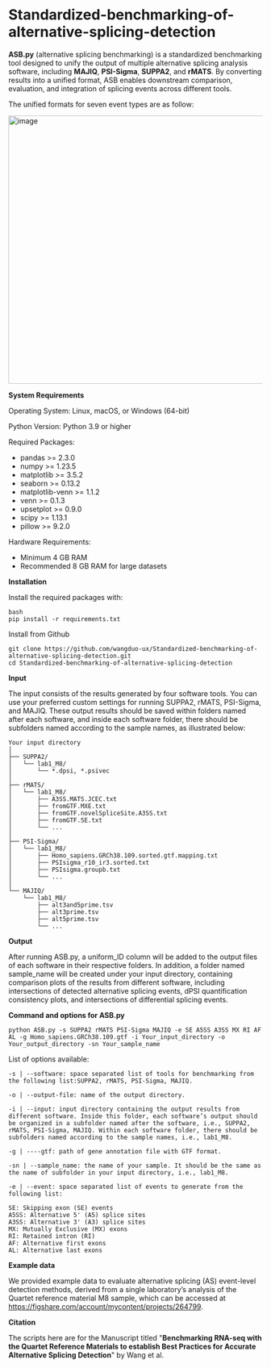 # Standardized-benchmarking-of-alternative-splicing-detection

**ASB.py** (alternative splicing benchmarking) is a standardized benchmarking tool designed to unify the output of multiple alternative splicing analysis software, including **MAJIQ**, **PSI-Sigma**, **SUPPA2**, and **rMATS**. By converting results into a unified format, ASB enables downstream comparison, evaluation, and integration of splicing events across different tools.

The unified formats for seven event types are as follow:

<img width="865" height="532" alt="image" src="https://github.com/user-attachments/assets/9d7ad677-f0f2-43e2-8b92-b7dde4d4cafb" />

**System Requirements**

Operating System: Linux, macOS, or Windows (64-bit)

Python Version: Python 3.9 or higher

Required Packages:
  - pandas >= 2.3.0
  - numpy >= 1.23.5
  - matplotlib >= 3.5.2
  - seaborn >= 0.13.2
  - matplotlib-venn >= 1.1.2
  - venn >= 0.1.3
  - upsetplot >= 0.9.0
  - scipy >= 1.13.1
  - pillow >= 9.2.0

Hardware Requirements:
  - Minimum 4 GB RAM
  - Recommended 8 GB RAM for large datasets


**Installation**

Install the required packages with:
```
bash
pip install -r requirements.txt
```
Install from Github
```
git clone https://github.com/wangduo-ux/Standardized-benchmarking-of-alternative-splicing-detection.git
cd Standardized-benchmarking-of-alternative-splicing-detection
```

**Input**

The input consists of the results generated by four software tools. You can use your preferred custom settings for running SUPPA2, rMATS, PSI-Sigma, and MAJIQ. These output results should be saved within folders named after each software, and inside each software folder, there should be subfolders named according to the sample names, as illustrated below:

```
Your input directory
│
├── SUPPA2/
│   └── lab1_M8/
│       └── *.dpsi, *.psivec
│
├── rMATS/
│   └── lab1_M8/
│       ├── A3SS.MATS.JCEC.txt
│       ├── fromGTF.MXE.txt
│       ├── fromGTF.novelSpliceSite.A3SS.txt
│       ├── fromGTF.SE.txt
│       └── ...
│
├── PSI-Sigma/
│   └── lab1_M8/
│       ├── Homo_sapiens.GRCh38.109.sorted.gtf.mapping.txt
│       ├── PSIsigma_r10_ir3.sorted.txt
│       ├── PSIsigma.groupb.txt
│       └── ...
│
└── MAJIQ/
    └── lab1_M8/
        ├── alt3and5prime.tsv
        ├── alt3prime.tsv
        ├── alt5prime.tsv
        └── ...
```

**Output**

After running ASB.py, a uniform_ID column will be added to the output files of each software in their respective folders. 
In addition, a folder named sample_name will be created under your input directory, containing comparison plots of the results from different software, including intersections of detected alternative splicing events, dPSI quantification consistency plots, and intersections of differential splicing events.

**Command and options for ASB.py**
```
python ASB.py -s SUPPA2 rMATS PSI-Sigma MAJIQ -e SE A5SS A3SS MX RI AF AL -g Homo_sapiens.GRCh38.109.gtf -i Your_input_directory -o Your_output_directory -sn Your_sample_name
```
List of options available:
```
-s | --software: space separated list of tools for benchmarking from the following list:SUPPA2, rMATS, PSI-Sigma, MAJIQ.

-o | --output-file: name of the output directory.

-i | --input: input directory containing the output results from different software. Inside this folder, each software’s output should be organized in a subfolder named after the software, i.e., SUPPA2, rMATS, PSI-Sigma, MAJIQ. Within each software folder, there should be subfolders named according to the sample names, i.e., lab1_M8.

-g | ----gtf: path of gene annotation file with GTF format.

-sn | --sample_name: the name of your sample. It should be the same as the name of subfolder in your input directory, i.e., lab1_M8.

-e | --event: space separated list of events to generate from the following list:

SE: Skipping exon (SE) events
A5SS: Alternative 5' (A5) splice sites
A3SS: Alternative 3' (A3) splice sites
MX: Mutually Exclusive (MX) exons
RI: Retained intron (RI)
AF: Alternative first exons
AL: Alternative last exons
```
**Example data**

We provided example data to evaluate alternative splicing (AS) event-level detection methods, derived from a single laboratory’s analysis of the Quartet reference material M8 sample, which can be accessed at https://figshare.com/account/mycontent/projects/264799.

**Citation**

The scripts here are for the Manuscript titled "**Benchmarking RNA-seq with the Quartet Reference Materials to establish Best Practices for Accurate Alternative Splicing Detection**" by Wang et al.
